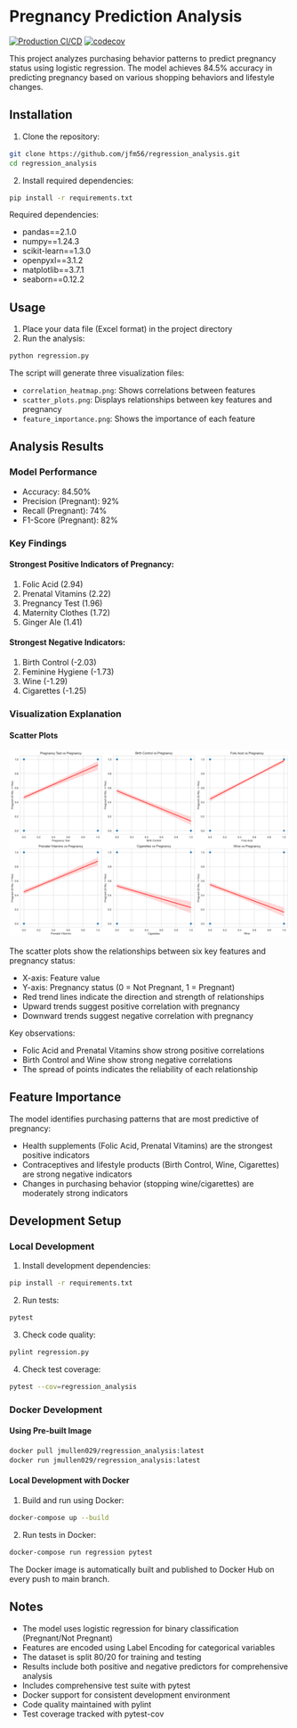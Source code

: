 # Pregnancy Prediction Analysis

[![Production CI/CD](https://github.com/jfm56/regression_analysis/actions/workflows/production.yml/badge.svg)](https://github.com/jfm56/regression_analysis/actions/workflows/production.yml)
[![codecov](https://codecov.io/gh/jfm56/regression_analysis/branch/main/graph/badge.svg)](https://codecov.io/gh/jfm56/regression_analysis)


This project analyzes purchasing behavior patterns to predict pregnancy status using logistic regression. The model achieves 84.5% accuracy in predicting pregnancy based on various shopping behaviors and lifestyle changes.

## Installation

1. Clone the repository:
```bash
git clone https://github.com/jfm56/regression_analysis.git
cd regression_analysis
```

2. Install required dependencies:
```bash
pip install -r requirements.txt
```

Required dependencies:
- pandas==2.1.0
- numpy==1.24.3
- scikit-learn==1.3.0
- openpyxl==3.1.2
- matplotlib==3.7.1
- seaborn==0.12.2

## Usage

1. Place your data file (Excel format) in the project directory
2. Run the analysis:
```bash
python regression.py
```

The script will generate three visualization files:
- `correlation_heatmap.png`: Shows correlations between features
- `scatter_plots.png`: Displays relationships between key features and pregnancy
- `feature_importance.png`: Shows the importance of each feature

## Analysis Results

### Model Performance
- Accuracy: 84.50%
- Precision (Pregnant): 92%
- Recall (Pregnant): 74%
- F1-Score (Pregnant): 82%

### Key Findings

#### Strongest Positive Indicators of Pregnancy:
1. Folic Acid (2.94)
2. Prenatal Vitamins (2.22)
3. Pregnancy Test (1.96)
4. Maternity Clothes (1.72)
5. Ginger Ale (1.41)

#### Strongest Negative Indicators:
1. Birth Control (-2.03)
2. Feminine Hygiene (-1.73)
3. Wine (-1.29)
4. Cigarettes (-1.25)

### Visualization Explanation

#### Scatter Plots
![Scatter Plots](scatter_plots.png)

The scatter plots show the relationships between six key features and pregnancy status:
- X-axis: Feature value
- Y-axis: Pregnancy status (0 = Not Pregnant, 1 = Pregnant)
- Red trend lines indicate the direction and strength of relationships
- Upward trends suggest positive correlation with pregnancy
- Downward trends suggest negative correlation with pregnancy

Key observations:
- Folic Acid and Prenatal Vitamins show strong positive correlations
- Birth Control and Wine show strong negative correlations
- The spread of points indicates the reliability of each relationship

## Feature Importance
The model identifies purchasing patterns that are most predictive of pregnancy:
- Health supplements (Folic Acid, Prenatal Vitamins) are the strongest positive indicators
- Contraceptives and lifestyle products (Birth Control, Wine, Cigarettes) are strong negative indicators
- Changes in purchasing behavior (stopping wine/cigarettes) are moderately strong indicators

## Development Setup

### Local Development
1. Install development dependencies:
```bash
pip install -r requirements.txt
```

2. Run tests:
```bash
pytest
```

3. Check code quality:
```bash
pylint regression.py
```

4. Check test coverage:
```bash
pytest --cov=regression_analysis
```

### Docker Development

#### Using Pre-built Image
```bash
docker pull jmullen029/regression_analysis:latest
docker run jmullen029/regression_analysis:latest
```

#### Local Development with Docker
1. Build and run using Docker:
```bash
docker-compose up --build
```

2. Run tests in Docker:
```bash
docker-compose run regression pytest
```

The Docker image is automatically built and published to Docker Hub on every push to main branch.

## Notes
- The model uses logistic regression for binary classification (Pregnant/Not Pregnant)
- Features are encoded using Label Encoding for categorical variables
- The dataset is split 80/20 for training and testing
- Results include both positive and negative predictors for comprehensive analysis
- Includes comprehensive test suite with pytest
- Docker support for consistent development environment
- Code quality maintained with pylint
- Test coverage tracked with pytest-cov
